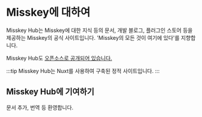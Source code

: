 # Misskey에 대하여

Misskey Hub는 Misskey에 대한 지식 등의 문서, 개발 블로그, 플러그인 스토어 등을 제공하는 Misskey의 공식 사이트입니다.
'Misskey의 모든 것이 여기에 있다'를 지향합니다.

Misskey Hub도 [오픈소스로 공개되어 있습니다.](https://github.com/misskey-dev/misskey-hub)

:::tip
Misskey Hub는 Nuxt를 사용하여 구축된 정적 사이트입니다.
:::

## Misskey Hub에 기여하기

문서 추가, 번역 등 환영합니다.
